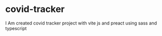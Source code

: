 # covid-tracker

I Am created covid tracker project with vite js and preact using sass and typescript
